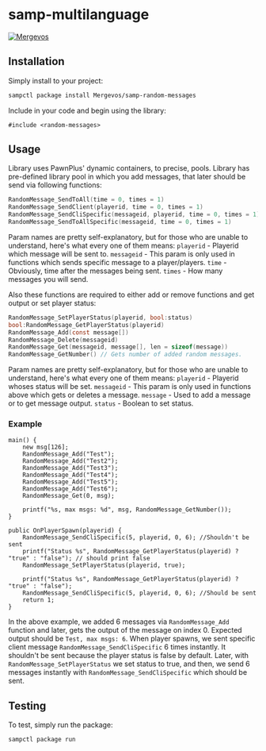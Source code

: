 # samp-multilanguage

[![Mergevos](https://img.shields.io/badge/Mergevos-samp--random--mesages-2f2f2f.svg?style=for-the-badge)](https://github.com/Mergevos/samp-random-messages)

## Installation

Simply install to your project:

```bash
sampctl package install Mergevos/samp-random-messages
```

Include in your code and begin using the library:

```pawn
#include <random-messages>
```

## Usage

Library uses PawnPlus' dynamic containers, to precise, pools. Library has pre-defined library pool in which you add messages, that later should be send via following functions:

```c
RandomMessage_SendToAll(time = 0, times = 1)
RandomMessage_SendClient(playerid, time = 0, times = 1)
RandomMessage_SendCliSpecific(messageid, playerid, time = 0, times = 1)
RandomMessage_SendToAllSpecific(messageid, time = 0, times = 1) 
```

Param names are pretty self-explanatory, but for those who are unable to understand, here's what every one of them means:
`playerid` - Playerid which message will be sent to.
`messageid` - This param is only used in functions which sends specific message to a player/players.
`time` - Obviously, time after the messages being sent.
`times` -  How many messages you will send.

Also these functions are required to either add or remove functions and get output or set player status:

```c
RandomMessage_SetPlayerStatus(playerid, bool:status)
bool:RandomMessage_GetPlayerStatus(playerid)
RandomMessage_Add(const message[]) 
RandomMessage_Delete(messageid)
RandomMessage_Get(messageid, message[], len = sizeof(message))
RandomMessage_GetNumber() // Gets number of added random messages.
```
Param names are pretty self-explanatory, but for those who are unable to understand, here's what every one of them means:
`playerid` - Playerid whoses status will be set.
`messageid` - This param is only used in functions above which gets or deletes a message.
`message` - Used to add a message or to get message output.
`status` - Boolean to set status.


### Example

```
main() {
    new msg[126];
    RandomMessage_Add("Test");
    RandomMessage_Add("Test2");
    RandomMessage_Add("Test3");
    RandomMessage_Add("Test4");
    RandomMessage_Add("Test5");
    RandomMessage_Add("Test6");
    RandomMessage_Get(0, msg);
    
    printf("%s, max msgs: %d", msg, RandomMessage_GetNumber());
}

public OnPlayerSpawn(playerid) {
    RandomMessage_SendCliSpecific(5, playerid, 0, 6); //Shouldn't be sent
    printf("Status %s", RandomMessage_GetPlayerStatus(playerid) ? "true" : "false"); // should print false
    RandomMessage_SetPlayerStatus(playerid, true);
    
    printf("Status %s", RandomMessage_GetPlayerStatus(playerid) ? "true" : "false");
    RandomMessage_SendCliSpecific(5, playerid, 0, 6); //Should be sent
    return 1;
}
```

In the above example, we added 6 messages via `RandomMessage_Add` function and later, gets the output of the message on index 0. Expected output should be `Test, max msgs: 6`. When player spawns, we sent specific client message `RandomMessage_SendCliSpecific` 6 times instantly. It shouldn't be sent because the player status is false by default. Later, with `RandomMessage_SetPlayerStatus` we set status to true, and then, we send 6 messages instantly with `RandomMessage_SendCliSpecific` which should be sent.

## Testing

To test, simply run the package:

```bash
sampctl package run
```
